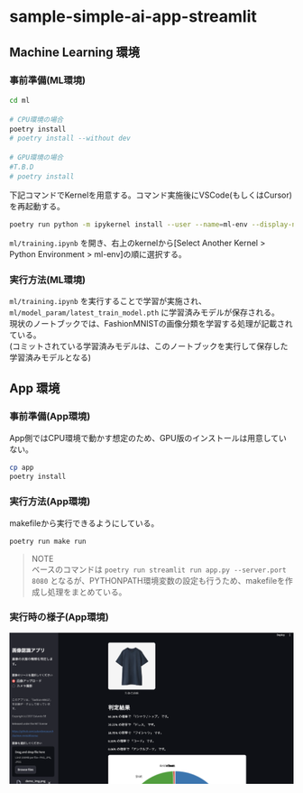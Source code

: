 # sample-simple-ai-app-streamlit

## Machine Learning 環境

### 事前準備(ML環境)

```bash
cd ml

# CPU環境の場合
poetry install
# poetry install --without dev

# GPU環境の場合
#T.B.D
# poetry install
```

下記コマンドでKernelを用意する。コマンド実施後にVSCode(もしくはCursor)を再起動する。

```bash
poetry run python -m ipykernel install --user --name=ml-env --display-name "ml-env"
```

`ml/training.ipynb` を開き、右上のkernelから[Select Another Kernel > Python Environment > ml-env]の順に選択する。

### 実行方法(ML環境)

`ml/training.ipynb` を実行することで学習が実施され、`ml/model_param/latest_train_model.pth` に学習済みモデルが保存される。  
現状のノートブックでは、FashionMNISTの画像分類を学習する処理が記載されている。  
(コミットされている学習済みモデルは、このノートブックを実行して保存した学習済みモデルとなる)

## App 環境

### 事前準備(App環境)

App側ではCPU環境で動かす想定のため、GPU版のインストールは用意していない。

```bash
cp app
poetry install
```

### 実行方法(App環境)

makefileから実行できるようにしている。

```bash
poetry run make run
```

> NOTE  
> ベースのコマンドは `poetry run streamlit run app.py --server.port 8080` となるが、PYTHONPATH環境変数の設定も行うため、makefileを作成し処理をまとめている。

### 実行時の様子(App環境)

![app](./img/app.png)
